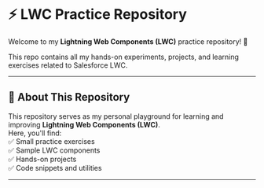 # ⚡ LWC Practice Repository  

Welcome to my **Lightning Web Components (LWC)** practice repository! 🚀  

This repo contains all my hands-on experiments, projects, and learning exercises related to Salesforce LWC.  

---

## 📌 **About This Repository**  
This repository serves as my personal playground for learning and improving **Lightning Web Components (LWC)**.  
Here, you'll find:  
✅ Small practice exercises  
✅ Sample LWC components  
✅ Hands-on projects  
✅ Code snippets and utilities  

---
